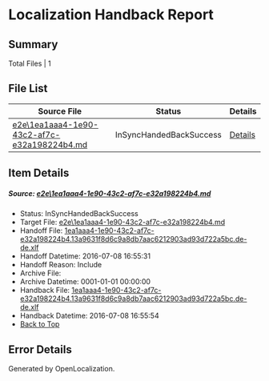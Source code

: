 # <a name='report-top'></a> Localization Handback Report

## Summary
 Total Files | 1

## File List
 Source File | Status | Details 
 ----------- | ------ | ------- 
 [e2e\1ea1aaa4-1e90-43c2-af7c-e32a198224b4.md](https://github.com/OpenLocalizationTestOrg/oltest/blob/ed0069de5a97e32db7a8a2e33509a56603b000b4/e2e/1ea1aaa4-1e90-43c2-af7c-e32a198224b4.md) | InSyncHandedBackSuccess | [Details](#9a13ecd3d044241297a72f740009bdf7853e0af41)

## Item Details
##### <a name='9a13ecd3d044241297a72f740009bdf7853e0af41'></a> Source: [e2e\1ea1aaa4-1e90-43c2-af7c-e32a198224b4.md](https://github.com/OpenLocalizationTestOrg/oltest/blob/ed0069de5a97e32db7a8a2e33509a56603b000b4/e2e/1ea1aaa4-1e90-43c2-af7c-e32a198224b4.md)
* Status: InSyncHandedBackSuccess
* Target File: [e2e\1ea1aaa4-1e90-43c2-af7c-e32a198224b4.md](https://github.com/OpenLocalizationTestOrg/oltest-dede-fly/blob/0f2648df7d6d44878f0a881ca4b45fb0df5c8138/e2e/1ea1aaa4-1e90-43c2-af7c-e32a198224b4.md)
* Handoff File: [1ea1aaa4-1e90-43c2-af7c-e32a198224b4.13a9631f8d6c9a8db7aac6212903ad93d722a5bc.de-de.xlf](https://github.com/OpenLocalizationTestOrg/olhandoff-e2e/blob/ece0b09c73e5fe020e4b4236ca599253b8e260ee/ol-handoff/OpenLocalizationTestOrg/oltest-dede-fly/ci/ht/1ea1aaa4-1e90-43c2-af7c-e32a198224b4.13a9631f8d6c9a8db7aac6212903ad93d722a5bc.de-de.xlf)
* Handoff Datetime: 2016-07-08 16:55:31
* Handoff Reason: Include
* Archive File: 
* Archive Datetime: 0001-01-01 00:00:00
* Handback File: [1ea1aaa4-1e90-43c2-af7c-e32a198224b4.13a9631f8d6c9a8db7aac6212903ad93d722a5bc.de-de.xlf](https://github.com/OpenLocalizationTestOrg/olhandback-e2e/blob/f9d674431efb5ec84bb234473e472aa2d8aad744/ol-handback/OpenLocalizationTestOrg/oltest-dede-fly/ci/ht/1ea1aaa4-1e90-43c2-af7c-e32a198224b4.13a9631f8d6c9a8db7aac6212903ad93d722a5bc.de-de.xlf)
* Handback Datetime: 2016-07-08 16:55:54
* [Back to Top](#report-top)


## Error Details

Generated by OpenLocalization.
